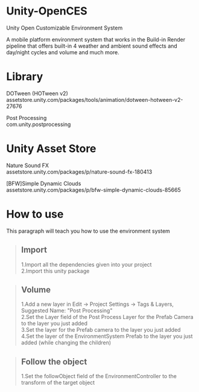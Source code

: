 # Unity-OpenCES
Unity Open Customizable Environment System

A mobile platform environment system that works in the Build-in Render pipeline that offers built-in 4 weather and ambient sound effects and day/night cycles and volume and much more.

# Library
DOTween (HOTween v2)<br>
assetstore.unity.com/packages/tools/animation/dotween-hotween-v2-27676<br>

Post Processing<br>
com.unity.postprocessing<br>

# Unity Asset Store
Nature Sound FX<br>
assetstore.unity.com/packages/p/nature-sound-fx-180413<br>

[BFW]Simple Dynamic Clouds<br>
assetstore.unity.com/packages/p/bfw-simple-dynamic-clouds-85665<br>

# How to use
This paragraph will teach you how to use the environment system
> ## Import
> 1.Import all the dependencies given into your project<br>
> 2.Import this unity package<br>

> ## Volume
> 1.Add a new layer in Edit -> Project Settings -> Tags & Layers, Suggested Name: "Post Processing"<br>
> 2.Set the Layer field of the Post Process Layer for the Prefab Camera to the layer you just added<br>
> 3.Set the layer for the Prefab camera to the layer you just added<br>
> 4.Set the layer of the EnvironmentSystem Prefab to the layer you just added (while changing the children)<br>

> ## Follow the object
> 1.Set the followObject field of the EnvironmentController to the transform of the target object<br>
